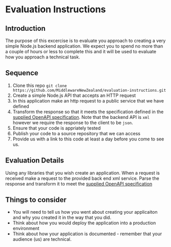 # Evaluation Instructions

## Introduction

The purpose of this excercise is to evaluate you approach to creating a very simple Node.js backend application. We expect you to spend no more than a couple of hours or less to complete this and it will be used to evaluate how you approach a technical task.

## Sequence

1. Clone this repo `git clone https://github.com/MiddlewareNewZealand/evaluation-instructions.git`
2. Create a simple Node.js API that accepts an HTTP request
3. In this application make an http request to a public service that we have defined
4. Transform the response so that it meets the specification defined in the [supplied OpenAPI specification](../openapi/evaluation.yaml). Note that the backend API is `xml` however we require the response to the client to be `json`.
5. Ensure that your code is appriately tested
6. Publish your code to a source repository that we can access
7. Provide us with a link to this code at least a day before you come to see us.

## Evaluation Details

Using any libraries that you wish create an application.
When a request is received make a request to the provided back end xml service. Parse the response and transform it to meet the [supplied OpenAPI specification](../openapi/evaluation.yaml)

## Things to consider

* You will need to tell us how you went about creating your applicaiton and why you created it in the way that you did.
* Think about how you would deploy the application into a production environment
* Think about how your application is documented - remember that your audience (us) are technical.
